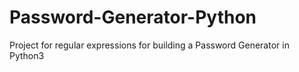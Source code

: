 # Password-Generator-Python
Project for regular expressions for building a Password Generator in Python3
